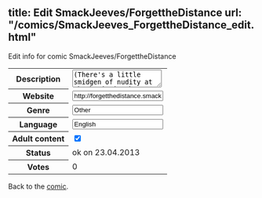 title: Edit SmackJeeves/ForgettheDistance
url: "/comics/SmackJeeves_ForgettheDistance_edit.html"
---
Edit info for comic SmackJeeves/ForgettheDistance

<form name="comic" action="http://gaepostmail.appengine.com/comic" name="post">
<table class="comicinfo">
<tr>
<th>Description</th><td><textarea name="description">(There's a little smidgen of nudity at the beginning but then it's smooth fluff sailing from there until...chapter 4? yeah, i think so.) Includes THEMES of BL/Yaoi/BoyXBoy: Logan's mother hasn't had a good eye for good men since his father went missing so when Brian comes along, he is automatically disliked. Any man who his mother brings home receives the same treatment: sarcasm,pranks and vile language. But unlike the others, Brian doesn't give up. He doesn't leave. Doing so earns him some respect from the teen and even though they begin to get along,the competition continues. They both love her dearly and neither will give up the game. Brian won't lose to a child such as Logan, and Logan won't lose to a man such as Brian. In the end are they really competing for his mother's love or for each others? Who will lose? Joint with my sister: Juli(AUTHOR/CO-ARTIST), Somi(ARTIST) UPDATES: We've gotten it down to about one every week...normally....if not within two. We're back on schedule cause we're free and hopefully drawing more.</textarea></td>
</tr>
<tr>
<th>Website</th><td><input type="text" name="url" value="http://forgetthedistance.smackjeeves.com/comics/"/></td>
</tr>
<tr>
<th>Genre</th><td><input type="text" name="genre" value="Other"/></td>
</tr>
<tr>
<th>Language</th><td><input type="text" name="language" value="English"/></td>
</tr>
<tr>
<th>Adult content</th><td><input type="checkbox" name="adult" value="adult" checked="checked"/></td>
</tr>
<tr>
<th>Status</th><td>ok on 23.04.2013</td>
</tr>
<tr>
<th>Votes</th><td>0</div></td>
</tr>
</table>
</form>

Back to the [comic](/comics/SmackJeeves_ForgettheDistance.html).
